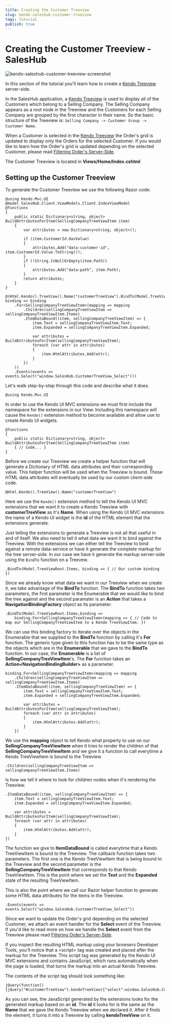 ```yaml
---
title: Creating the Customer Treeview
slug: kendo-saleshub-customer-treeview
tags: Tutorial
publish: true
---
```


# Creating the Customer Treeview - SalesHub

![kendo-saleshub-customer-treeview-screenshot](images/kendo-saleshub-customer-treeview-screenshot.png)

In this section of the tutorial you'll learn how to create a [Kendo Treeview](http://demos.kendoui.com/web/treeview/index.html)
server-side.

In the SalesHub application, a [Kendo Treeview](http://demos.kendoui.com/web/treeview/index.html) is used to display all of the Customers which belong to a Selling Company. The Selling Company appears as a root node in the Treeview and the Customers for each Selling Company are grouped by
the first character in their name. So the basic structure of the Treeview is: `Selling Company -> Customer Group -> Customer Name`.

When a Customer is selected in the [Kendo Treeview](http://demos.kendoui.com/web/treeview/index.html) the Order's grid is updated to
display only the Orders for the selected Customer. If you would like to learn how the Order's grid is updated depending on the selected
Customer, please read [Filtering Order's Server-Side](kendo-saleshub-filtering-orders-server-side).

The Customer Treeview is located in **Views/Home/Index.cshtml**

## Setting up the Customer Treeview

To generate the Customer Treeview we use the following Razor code:
    
    @using Kendo.Mvc.UI
    @model SalesHub.Client.ViewModels.Client.IndexViewModel
    @functions
    {
        public static Dictionary<string, object> BuildAttributesForItem(SellingCompanyTreeViewItem item)
        {
            var attributes = new Dictionary<string, object>();
            
            if (item.CustomerId.HasValue)
            {
                attributes.Add("data-customer-id", item.CustomerId.Value.ToString());
            }
            if (!String.IsNullOrEmpty(item.Path))
            {
                attributes.Add("data-path", item.Path);
            }
            return attributes;
        } 
    }

    @(Html.Kendo().TreeView().Name("customerTreeView").BindTo(Model.TreeViewRoot.Items, binding => binding
        .For<SellingCompanyTreeViewItem>(mapping => mapping
            .Children(sellingCompanyTreeViewItem => sellingCompanyTreeViewItem.Items)
            .ItemDataBound((item, sellingCompanyTreeViewItem) => {
                item.Text = sellingCompanyTreeViewItem.Text;
                item.Expanded = sellingCompanyTreeViewItem.Expanded;

                var attributes = BuildAttributesForItem(sellingCompanyTreeViewItem);
                foreach (var attr in attributes)
                {
                    item.HtmlAttributes.Add(attr);
                }
            })
        ))
        .Events(events => events.Select("window.SalesHub.CustomerTreeView_Select")))

Let's walk step-by-step through this code and describe what it does.

    @using Kendo.Mvc.UI

In order to use the Kendo UI MVC extensions we must first include the namespace for the extensions in our View. Including
this namespace will cause the `Kendo()` extension method to become available and allow use to create Kendo UI widgets.

    @functions
    {
        public static Dictionary<string, object> BuildAttributesForItem(SellingCompanyTreeViewItem item)
        { // Code... }
    }

Before we create our Treeview we create a helper function that will generate a Dictionary of HTML data attributes and
their corresponding value. This helper function will be used when the Treeview is bound. These HTML data attributes will
eventually be used by our custom client-side code.

    @Html.Kendo().TreeView().Name("customerTreeView")

Here we use the `Kendo()` extension method to tell the Kendo UI MVC extensions that we want it to create a Kendo Treeview
with **customerTreeView** as it's **Name**. When using the Kendo UI MVC extensions the name of a Kendo UI widget is the **id**
of the HTML element that the extensions generate.

Just telling the extensions to generate a Treeview is not all that useful in and of itself. We also need to tell it what
data we want it to bind against the Treeview. With the extensions we can either tell the Treeview to bind against a remote
data-service or have it generate the complete markup for the tree server-side. In our case we have it generate the markup
server-side using the `BindTo` function on a Treevew.

    .BindTo(Model.TreeViewRoot.Items, binding => { // Our custom binding })

Since we already know what data we want in our Treeview when we create it, we take advantage of the **BindTo** function. The
**BindTo** function takes two parameters, the first parameter is the Enumerable that we would like to bind the tree against
and the second paramater is an **Action** that takes a **NavigationBindingFactory** object as its parameter.

    .BindTo(Model.TreeViewRoot.Items,binding =>
        binding.For<SellingCompanyTreeViewItem>(mapping => { // Code to map our SellingCompanyTreeViewItem to a Kendo TreeViewItem. })

We can use this binding factory to iterate over the objects in the Enumerable that we supplied to the **BindTo** function by calling
it's **For** function. The generic type given to this function has to be the same type as the objects which are in the **Enumerable**
that we gave to the **BindTo** function. In our case, the **Enumerable** is a list of **SellingCompanyTreeViewItem**'s. The **For**
function takes an **Action&lt;NavigationBindingBuilder&gt;** as a parameter.

    binding.For<SellingCompanyTreeViewItem>(mapping => mapping
        .Children(sellingCompanyTreeViewItem => sellingCompanyTreeViewItem.Items)
        .ItemDataBound((item, sellingCompanyTreeViewItem) => {
            item.Text = sellingCompanyTreeViewItem.Text;
            item.Expanded = sellingCompanyTreeViewItem.Expanded;

            var attributes = BuildAttributesForItem(sellingCompanyTreeViewItem);
            foreach (var attr in attributes)
            {
                item.HtmlAttributes.Add(attr);
            }
        })

We use the **mapping** object to tell Kendo what property to use on our **SellingCompanyTreeViewItem** when it tries
to render the children of that **SellingCompanyTreeViewItem** and we give it a function to call everytime a Kendo TreeViewItem
is bound to the Treeview.

    .Children(sellingCompanyTreeViewItem => sellingCompanyTreeViewItem.Items)

Is how we tell it where to look for children nodes when it's rendering the Treeview.

    .ItemDataBound((item, sellingCompanyTreeViewItem) => {
        item.Text = sellingCompanyTreeViewItem.Text;
        item.Expanded = sellingCompanyTreeViewItem.Expanded;

        var attributes = BuildAttributesForItem(sellingCompanyTreeViewItem);
        foreach (var attr in attributes)
        {
            item.HtmlAttributes.Add(attr);
        }
    })

The function we give to **ItemDataBound** is called everytime that a Kendo TreeViewItem is bound to the Treeview. The callback function
takes two parameters. The first one is the Kendo TreeViewItem that is being bound to the Treeview and the second parameter is the
**SellingCompanyTreeViewItem** that corresponds to that Kendo TreeViewItem. This is the point where we set the **Text** and the **Expanded** state
of the resulting TreeViewItem.

This is also the point where we call our Razor helper function to generate some HTML data attributes for the items in the Treeview. 

    .Events(events => events.Select("window.SalesHub.CustomerTreeView_Select"))

Since we want to update the Order's grid depending on the selected Customer, we attach an event handler for the **Select** event of
the Treeview. If you'd like to read more on how we handle the **Select** event from the Treeview please read
[Filtering Order's Server-Side](kendo-saleshub-filtering-orders-server-side).

If you inspect the resulting HTML markup using your browsers Developer Tools, you'll notice that a &lt;script&gt; tag was created
and placed after the markup for the Treeview. This script tag was generated by the Kendo UI MVC extensions and contains JavaScript,
which runs automatically when the page is loaded, that turns the markup into an actual Kendo Treeview.

The contents of the script tag should look something like:

    jQuery(function(){jQuery("#customerTreeView").kendoTreeView({"select":window.SalesHub.CustomerTreeView_Select});});

As you can see, the JavaScript generated by the extensions looks for the generated markup based on an **id**. The **id** it
looks for is the same as the **Name** that we gave the Kendo Treeview when we declared it. After it finds the element, it turns
it into a Treeview by calling **kendoTreeView** on it.